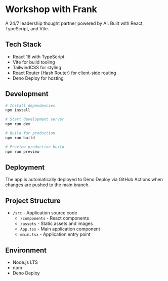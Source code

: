 # Workshop with Frank

A 24/7 leadership thought partner powered by AI. Built with React, TypeScript, and Vite.

## Tech Stack

- React 18 with TypeScript
- Vite for build tooling
- TailwindCSS for styling
- React Router (Hash Router) for client-side routing
- Deno Deploy for hosting

## Development

```bash
# Install dependencies
npm install

# Start development server
npm run dev

# Build for production
npm run build

# Preview production build
npm run preview
```

## Deployment

The app is automatically deployed to Deno Deploy via GitHub Actions when changes are pushed to the main branch.

## Project Structure

- `/src` - Application source code
  - `/components` - React components
  - `/assets` - Static assets and images
  - `App.tsx` - Main application component
  - `main.tsx` - Application entry point

## Environment

- Node.js LTS
- npm
- Deno Deploy
